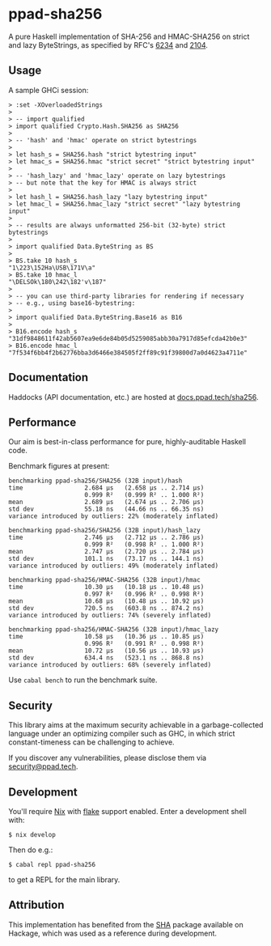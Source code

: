 # ppad-sha256

A pure Haskell implementation of SHA-256 and HMAC-SHA256 on strict and
lazy ByteStrings, as specified by RFC's [6234][r6234] and [2104][r2104].

## Usage

A sample GHCi session:

```
> :set -XOverloadedStrings
>
> -- import qualified
> import qualified Crypto.Hash.SHA256 as SHA256
>
> -- 'hash' and 'hmac' operate on strict bytestrings
>
> let hash_s = SHA256.hash "strict bytestring input"
> let hmac_s = SHA256.hmac "strict secret" "strict bytestring input"
>
> -- 'hash_lazy' and 'hmac_lazy' operate on lazy bytestrings
> -- but note that the key for HMAC is always strict
>
> let hash_l = SHA256.hash_lazy "lazy bytestring input"
> let hmac_l = SHA256.hmac_lazy "strict secret" "lazy bytestring input"
>
> -- results are always unformatted 256-bit (32-byte) strict bytestrings
>
> import qualified Data.ByteString as BS
>
> BS.take 10 hash_s
"1\223\152Ha\USB\171V\a"
> BS.take 10 hmac_l
"\DELSOk\180\242\182'v\187"
>
> -- you can use third-party libraries for rendering if necessary
> -- e.g., using base16-bytestring:
>
> import qualified Data.ByteString.Base16 as B16
>
> B16.encode hash_s
"31df9848611f42ab5607ea9e6de84b05d5259085abb30a7917d85efcda42b0e3"
> B16.encode hmac_l
"7f534f6bb4f2b62776bba3d6466e384505f2ff89c91f39800d7a0d4623a4711e"
```

## Documentation

Haddocks (API documentation, etc.) are hosted at
[docs.ppad.tech/sha256][hadoc].

## Performance

Our aim is best-in-class performance for pure, highly-auditable Haskell code.

Benchmark figures at present:

```
benchmarking ppad-sha256/SHA256 (32B input)/hash
time                 2.684 μs   (2.658 μs .. 2.714 μs)
                     0.999 R²   (0.999 R² .. 1.000 R²)
mean                 2.689 μs   (2.674 μs .. 2.706 μs)
std dev              55.18 ns   (44.66 ns .. 66.35 ns)
variance introduced by outliers: 22% (moderately inflated)

benchmarking ppad-sha256/SHA256 (32B input)/hash_lazy
time                 2.746 μs   (2.712 μs .. 2.786 μs)
                     0.999 R²   (0.998 R² .. 1.000 R²)
mean                 2.747 μs   (2.720 μs .. 2.784 μs)
std dev              101.1 ns   (73.17 ns .. 144.1 ns)
variance introduced by outliers: 49% (moderately inflated)

benchmarking ppad-sha256/HMAC-SHA256 (32B input)/hmac
time                 10.30 μs   (10.18 μs .. 10.48 μs)
                     0.997 R²   (0.996 R² .. 0.998 R²)
mean                 10.68 μs   (10.48 μs .. 10.92 μs)
std dev              720.5 ns   (603.8 ns .. 874.2 ns)
variance introduced by outliers: 74% (severely inflated)

benchmarking ppad-sha256/HMAC-SHA256 (32B input)/hmac_lazy
time                 10.58 μs   (10.36 μs .. 10.85 μs)
                     0.996 R²   (0.991 R² .. 0.998 R²)
mean                 10.72 μs   (10.56 μs .. 10.93 μs)
std dev              634.4 ns   (523.1 ns .. 868.8 ns)
variance introduced by outliers: 68% (severely inflated)
```

Use `cabal bench` to run the benchmark suite.

## Security

This library aims at the maximum security achievable in a
garbage-collected language under an optimizing compiler such as GHC, in
which strict constant-timeness can be challenging to achieve.

If you discover any vulnerabilities, please disclose them via
security@ppad.tech.

## Development

You'll require [Nix][nixos] with [flake][flake] support enabled. Enter a
development shell with:

```
$ nix develop
```

Then do e.g.:

```
$ cabal repl ppad-sha256
```

to get a REPL for the main library.

## Attribution

This implementation has benefited from the [SHA][hacka] package
available on Hackage, which was used as a reference during development.

[nixos]: https://nixos.org/
[flake]: https://nixos.org/manual/nix/unstable/command-ref/new-cli/nix3-flake.html
[hadoc]: https://docs.ppad.tech/sha256
[hacka]: https://hackage.haskell.org/package/SHA
[r6234]: https://datatracker.ietf.org/doc/html/rfc6234
[r2104]: https://datatracker.ietf.org/doc/html/rfc2104

